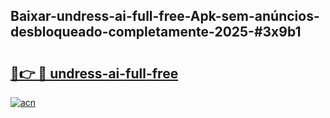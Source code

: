 ## Baixar-undress-ai-full-free-Apk-sem-anúncios-desbloqueado-completamente-2025-#3x9b1

# <h2><a href="https://ainizakaria.my?title=undress-ai-full-free&ref=20M">🔗👉 🔴 undress-ai-full-free</a></h2>

[![acn](https://github.com/user-attachments/assets/0f9c940e-d8b0-45ae-aac7-cd30a18b3e1c)](https://ainizakaria.my?title=undress-ai-full-free&ref=20M)

